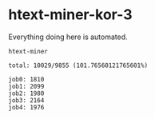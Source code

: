 # htext-miner-kor-3

Everything doing here is automated.

```
htext-miner

total: 10029/9855 (101.76560121765601%)

job0: 1810
job1: 2099
job2: 1980
job3: 2164
job4: 1976
```